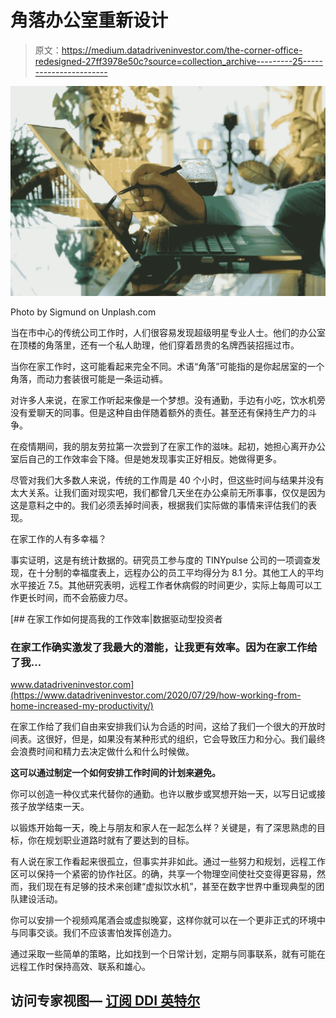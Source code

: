 # 角落办公室重新设计

> 原文：<https://medium.datadriveninvestor.com/the-corner-office-redesigned-27ff3978e50c?source=collection_archive---------25----------------------->

![](img/c4db162ab6e1bd352c291701a39de2ce.png)

Photo by Sigmund on Unplash.com

当在市中心的传统公司工作时，人们很容易发现超级明星专业人士。他们的办公室在顶楼的角落里，还有一个私人助理，他们穿着昂贵的名牌西装招摇过市。

当你在家工作时，这可能看起来完全不同。术语“角落”可能指的是你起居室的一个角落，而动力套装很可能是一条运动裤。

对许多人来说，在家工作听起来像是一个梦想。没有通勤，手边有小吃，饮水机旁没有爱聊天的同事。但是这种自由伴随着额外的责任。甚至还有保持生产力的斗争。

在疫情期间，我的朋友劳拉第一次尝到了在家工作的滋味。起初，她担心离开办公室后自己的工作效率会下降。但是她发现事实正好相反。她做得更多。

尽管对我们大多数人来说，传统的工作周是 40 个小时，但这些时间与结果并没有太大关系。让我们面对现实吧，我们都曾几天坐在办公桌前无所事事，仅仅是因为这是意料之中的。我们必须丢掉时间表，根据我们实际做的事情来评估我们的表现。

在家工作的人有多幸福？

事实证明，这是有统计数据的。研究员工参与度的 TINYpulse 公司的一项调查发现，在十分制的幸福度表上，远程办公的员工平均得分为 8.1 分。其他工人的平均水平接近 7.5。其他研究表明，远程工作者休病假的时间更少，实际上每周可以工作更长时间，而不会筋疲力尽。

[](https://www.datadriveninvestor.com/2020/07/29/how-working-from-home-increased-my-productivity/) [## 在家工作如何提高我的工作效率|数据驱动型投资者

### 在家工作确实激发了我最大的潜能，让我更有效率。因为在家工作给了我…

www.datadriveninvestor.com](https://www.datadriveninvestor.com/2020/07/29/how-working-from-home-increased-my-productivity/) 

在家工作给了我们自由来安排我们认为合适的时间，这给了我们一个很大的开放时间表。这很好，但是，如果没有某种形式的组织，它会导致压力和分心。我们最终会浪费时间和精力去决定做什么和什么时候做。

**这可以通过制定一个如何安排工作时间的计划来避免。**

你可以创造一种仪式来代替你的通勤。也许以散步或冥想开始一天，以写日记或接孩子放学结束一天。

以锻炼开始每一天，晚上与朋友和家人在一起怎么样？关键是，有了深思熟虑的目标，你在规划职业道路时就有了要达到的目标。

有人说在家工作看起来很孤立，但事实并非如此。通过一些努力和规划，远程工作区可以保持一个紧密的协作社区。的确，共享一个物理空间使社交变得更容易，然而，我们现在有足够的技术来创建“虚拟饮水机”，甚至在数字世界中重现典型的团队建设活动。

你可以安排一个视频鸡尾酒会或虚拟晚宴，这样你就可以在一个更非正式的环境中与同事交谈。我们不应该害怕发挥创造力。

通过采取一些简单的策略，比如找到一个日常计划，定期与同事联系，就有可能在远程工作时保持高效、联系和雄心。

## 访问专家视图— [订阅 DDI 英特尔](https://datadriveninvestor.com/ddi-intel)